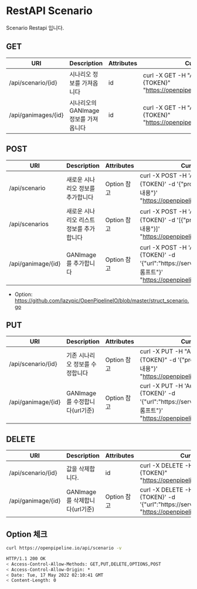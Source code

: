 # RestAPI Scenario

Scenario Restapi 입니다.

## GET

| URI | Description | Attributes | Curl Example |
| --- | --- | --- | --- |
| /api/scenario/{id} | 시나리오 정보를 가져옵니다|id|curl -X GET -H "Authorization: Basic {TOKEN}" "https://openpipeline.io/api/scenario/{id}"
| /api/ganimages/{id} | 시나리오의 GANImage 정보를 가져옵니다|id|curl -X GET -H "Authorization: Basic {TOKEN}" "https://openpipeline.io/api/ganimages/{id}"

## POST

| URI | Description | Attributes | Curl Example |
| --- | --- | --- | --- |
| /api/scenario | 새로운 시나리오 정보를 추가합니다 | Option 참고 | curl -X POST -H 'Authorization: Basic {TOKEN}' -d '{"project":"test","script":"씬 내용"}' "https://openpipeline.io/api/scenario"
| /api/scenarios | 새로운 시나리오 리스트 정보를 추가합니다 | Option 참고 | curl -X POST -H 'Authorization: Basic {TOKEN}' -d '[{"project":"test","script":"씬 내용"}]' "https://openpipeline.io/api/scenarios"
| /api/ganimage/{id} | GANImage를 추가합니다 | Option 참고 | curl -X POST -H 'Authorization: Basic {TOKEN}' -d '{"url":"https://server/test.jpg","prompt":"프롬프트"}' "https://openpipeline.io/api/ganimage/{id}"

- Option: https://github.com/lazypic/OpenPipelineIO/blob/master/struct_scenario.go

## PUT

| URI | Description | Attributes | Curl Example |
| --- | --- | --- | --- |
| /api/scenario/{id} | 기존 시나리오 정보를 수정합니다 | Option 참고 |curl -X PUT -H "Authorization: Basic {TOKEN}" -d '{"project":"test","script":"씬 내용"}' "https://openpipeline.io/api/scenario/{id}"
| /api/ganimage/{id} | GANImage를 수정합니다(url기준) | Option 참고 | curl -X PUT -H 'Authorization: Basic {TOKEN}' -d '{"url":"https://server/test.jpg","prompt":"프롬프트"}' "https://openpipeline.io/api/ganimage/{id}"

## DELETE

| URI | Description | Attributes | Curl Example |
| --- | --- | --- | --- |
| /api/scenario/{id} | 값을 삭제합니다.|id|curl -X DELETE -H "Authorization: Basic {TOKEN}" "https://openpipeline.io/api/scenario/{id}"
| /api/ganimage/{id} | GANImage를 삭제합니다(url기준) | Option 참고 | curl -X DELETE -H 'Authorization: Basic {TOKEN}' -d '{"url":"https://server/test.jpg"}' "https://openpipeline.io/api/ganimage/{id}"

## Option 체크

```bash
curl https://openpipeline.io/api/scenario -v
```

```bash
HTTP/1.1 200 OK
< Access-Control-Allow-Methods: GET,PUT,DELETE,OPTIONS,POST
< Access-Control-Allow-Origin: *
< Date: Tue, 17 May 2022 02:10:41 GMT
< Content-Length: 0
```
